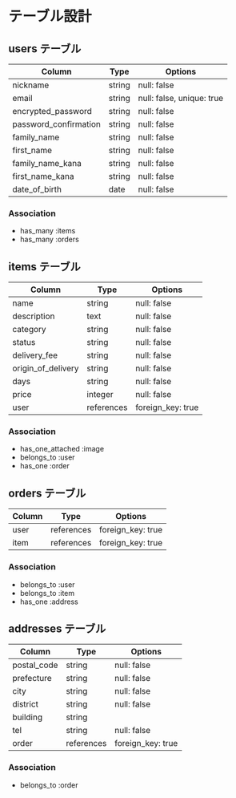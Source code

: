# テーブル設計

## users テーブル

| Column                | Type   | Options                  |
| --------------------- | ------ | ------------------------ |
| nickname              | string | null: false              |
| email                 | string | null: false, unique: true|
| encrypted_password    | string | null: false              |
| password_confirmation | string | null: false              |
| family_name           | string | null: false              |
| first_name            | string | null: false              |
| family_name_kana      | string | null: false              |
| first_name_kana       | string | null: false              |
| date_of_birth         | date   | null: false              |

### Association

- has_many :items
- has_many :orders

## items テーブル

| Column             | Type       | Options           |
| ------------------ | ---------- | ----------------- |
| name               | string     | null: false       |
| description        | text       | null: false       |
| category           | string     | null: false       |
| status             | string     | null: false       |
| delivery_fee       | string     | null: false       |
| origin_of_delivery | string     | null: false       |
| days               | string     | null: false       |
| price              | integer    | null: false       |
| user               | references | foreign_key: true |

### Association
- has_one_attached :image
- belongs_to :user
- has_one :order

## orders テーブル

| Column         | Type       | Options           |
| -------------- | ---------- | ----------------- |
| user           | references | foreign_key: true |
| item           | references | foreign_key: true |

### Association
- belongs_to :user
- belongs_to :item
- has_one :address

## addresses テーブル

| Column         | Type       | Options           |
| -------------- | ---------- | ----------------- |
| postal_code    | string     | null: false       |
| prefecture     | string     | null: false       |
| city           | string     | null: false       |
| district       | string     | null: false       |
| building       | string     |                   |
| tel            | string     | null: false       |
| order          | references | foreign_key: true |

### Association
- belongs_to :order